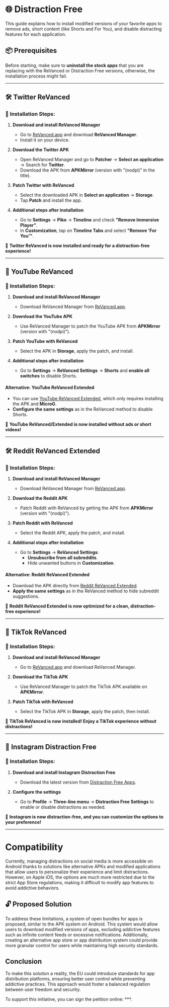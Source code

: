 
# 🌐 Distraction Free

This guide explains how to install modified versions of your favorite apps to remove ads, short content (like Shorts and For You), and disable distracting features for each application.

## 📦 Prerequisites

Before starting, make sure to **uninstall the stock apps** that you are replacing with the ReVanced or Distraction Free versions, otherwise, the installation process might fail.

---

## 🛠️ Twitter ReVanced

### 🔗 **Installation Steps:**

1. **Download and install ReVanced Manager**
   - Go to [ReVanced.app](https://revanced.app) and download **ReVanced Manager**.
   - Install it on your device.

2. **Download the Twitter APK**
   - Open ReVanced Manager and go to **Patcher** -> **Select an application** -> Search for **Twitter**.
   - Download the APK from **APKMirror** (version with "(nodpi)" in the title).

3. **Patch Twitter with ReVanced**
   - Select the downloaded APK in **Select an application** -> **Storage**.
   - Tap **Patch** and install the app.

4. **Additional steps after installation**
   - Go to **Settings** -> **Piko** -> **Timeline** and check **"Remove Immersive Player"**.
   - In **Customization**, tap on **Timeline Tabs** and select **"Remove 'For You'"**.

🎉 **Twitter ReVanced is now installed and ready for a distraction-free experience!**

---

## 🎥 YouTube ReVanced

### 🔗 **Installation Steps:**

1. **Download and install ReVanced Manager**
   - Download ReVanced Manager from [ReVanced.app](https://revanced.app).

2. **Download the YouTube APK**
   - Use ReVanced Manager to patch the YouTube APK from **APKMirror** (version with "(nodpi)").

3. **Patch YouTube with ReVanced**
   - Select the APK in **Storage**, apply the patch, and install.

4. **Additional steps after installation**
   - Go to **Settings** -> **ReVanced Settings** -> **Shorts** and **enable all switches** to disable Shorts.

#### **Alternative: YouTube ReVanced Extended**
   - You can use [YouTube ReVanced Extended](#), which only requires installing the APK and **MicroG**.
   - **Configure the same settings** as in the ReVanced method to disable Shorts.

🎉 **YouTube ReVanced/Extended is now installed without ads or short videos!**

---

## 🛠️ Reddit ReVanced Extended

### 🔗 **Installation Steps:**

1. **Download and install ReVanced Manager**
   - Download ReVanced Manager from [ReVanced.app](https://revanced.app).

2. **Download the Reddit APK**
   - Patch Reddit with ReVanced by getting the APK from **APKMirror** (version with "(nodpi)").

3. **Patch Reddit with ReVanced**
   - Select the Reddit APK, apply the patch, and install.

4. **Additional steps after installation**
   - Go to **Settings** -> **ReVanced Settings**:
     - **Unsubscribe from all subreddits**.
     - Hide unwanted buttons in **Customization**.

#### **Alternative: Reddit ReVanced Extended**
   - Download the APK directly from [Reddit ReVanced Extended](https://revanced.net/revanced-reddit-extended).
   - **Apply the same settings** as in the ReVanced method to hide subreddit suggestions.

🎉 **Reddit ReVanced Extended is now optimized for a clean, distraction-free experience!**

---

## 🎵 TikTok ReVanced

### 🔗 **Installation Steps:**

1. **Download and install ReVanced Manager**
   - Go to [ReVanced.app](https://revanced.app) and download ReVanced Manager.

2. **Download the TikTok APK**
   - Use ReVanced Manager to patch the TikTok APK available on **APKMirror**.

3. **Patch TikTok with ReVanced**
   - Select the TikTok APK in **Storage**, apply the patch, then install.

🎉 **TikTok ReVanced is now installed! Enjoy a TikTok experience without distractions!**

---

## 📸 Instagram Distraction Free

### 🔗 **Installation Steps:**

1. **Download and install Instagram Distraction Free**
   - Download the latest version from [Distraction Free Apps](https://www.distractionfreeapps.com/download.html).

2. **Configure the settings**
   - Go to **Profile** -> **Three-line menu** -> **Distraction Free Settings** to enable or disable distractions as needed.

🎉 **Instagram is now distraction-free, and you can customize the options to your preference!**

---

# Compatibility

Currently, managing distractions on social media is more accessible on Android thanks to solutions like alternative APKs and modified applications that allow users to personalize their experience and limit distractions. However, on Apple iOS, the options are much more restricted due to the strict App Store regulations, making it difficult to modify app features to avoid addictive behaviors.

## 🔓 Proposed Solution

To address these limitations, a system of open bundles for apps is proposed, similar to the APK system on Android. This system would allow users to download modified versions of apps, excluding addictive features such as infinite content feeds or excessive notifications. Additionally, creating an alternative app store or app distribution system could provide more granular control for users while maintaining high security standards.

## Conclusion

To make this solution a reality, the EU could introduce standards for app distribution platforms, ensuring better user control while preventing addictive practices. This approach would foster a balanced regulation between user freedom and security.

To support this initiative, you can sign the petition online: ***.

